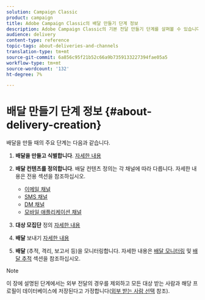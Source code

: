 ```yaml
---
solution: Campaign Classic
product: campaign
title: Adobe Campaign Classic의 배달 만들기 단계 정보
description: Adobe Campaign Classic의 기본 전달 만들기 단계를 살펴볼 수 있습니다.
audience: delivery
content-type: reference
topic-tags: about-deliveries-and-channels
translation-type: tm+mt
source-git-commit: 6a856c95f21b52c66a9b7359133227394fae05a5
workflow-type: tm+mt
source-wordcount: '132'
ht-degree: 7%

---
```



# 배달 만들기 단계 정보 {#about-delivery-creation}

배달을 만들 때의 주요 단계는 다음과 같습니다.

1. **배달을 만들고 식별합니다**. [자세한 내용](../../delivery/using/steps-create-and-identify-the-delivery.md)

1. **배달 컨텐츠를 정의합니다**. 배달 컨텐츠 정의는 각 채널에 따라 다릅니다. 자세한 내용은 전용 섹션을 참조하십시오.

   * [이메일 채널](../../delivery/using/defining-the-email-content.md)
   * [SMS 채널](../../delivery/using/sms-create.md#defining-the-sms-content)
   * [DM 채널](../../delivery/using/defining-the-direct-mail-content.md)
   * [모바일 애플리케이션 채널](../../delivery/using/about-mobile-app-channel.md)

1. **대상 모집단** 정의 [자세한 내용](../../delivery/using/steps-defining-the-target-population.md)

1. **배달** 보내기 [자세한 내용](../../delivery/using/steps-sending-the-delivery.md)

1. **배달** (추적, 격리, 보고서 등)을 모니터링합니다. 자세한 내용은 [배달 모니터링](../../delivery/using/about-delivery-monitoring.md) 및 [배달 추적](../../delivery/using/about-message-tracking.md) 섹션을 참조하십시오.

>[!NOTE]
>
>이 장에 설명된 단계에서는 외부 전달의 경우를 제외하고 모든 대상 받는 사람과 해당 프로필이 데이터베이스에 저장된다고 가정합니다([외부 받는 사람 선택](../../delivery/using/steps-defining-the-target-population.md#selecting-external-recipients) 참조).
